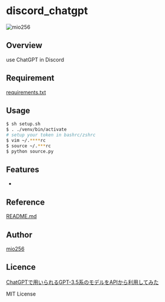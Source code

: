 # discord_chatgpt

![mio256](https://avatars.githubusercontent.com/u/71450182)

## Overview

use ChatGPT in Discord

## Requirement

[requirements.txt](./requirements.txt)

## Usage

```sh
$ sh setup.sh
$ . ./venv/bin/activate
# setup your token in bashrc/zshrc
$ vim ~/.****rc
$ source ~/.***rc
$ python source.py
```

## Features

- 

## Reference

[README.md](./README.md)

## Author

[mio256](https://github.com/mio256)

## Licence

[ChatGPTで用いられるGPT-3.5系のモデルをAPIから利用してみた](https://qiita.com/kaz2ngt/items/d26dd572bd82fcd3dfd3)

MIT License